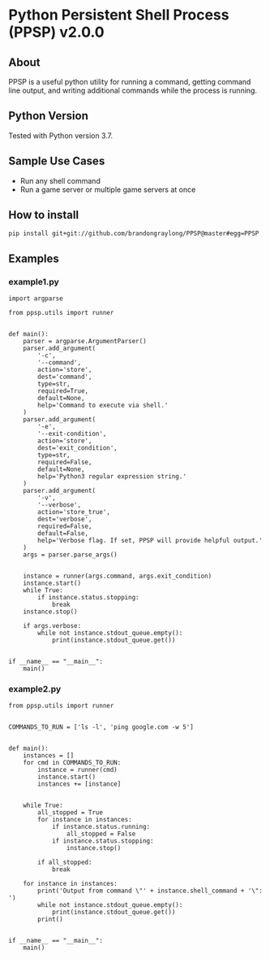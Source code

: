 # Python Persistent Shell Process (PPSP) v2.0.0


## About
PPSP is a useful python utility for running a command, getting command line output, and writing additional commands while the process is running.


## Python Version 
Tested with Python version 3.7.


## Sample Use Cases
- Run any shell command
- Run a game server or multiple game servers at once


## How to install
```pip install git+git://github.com/brandongraylong/PPSP@master#egg=PPSP```


## Examples
### example1.py
```
import argparse

from ppsp.utils import runner


def main():
    parser = argparse.ArgumentParser()
    parser.add_argument(
        '-c', 
        '--command', 
        action='store', 
        dest='command', 
        type=str, 
        required=True,
        default=None,
        help='Command to execute via shell.'
    )
    parser.add_argument(
        '-e', 
        '--exit-condition', 
        action='store', 
        dest='exit_condition',
        type=str, 
        required=False, 
        default=None,
        help='Python3 regular expression string.'
    )
    parser.add_argument(
        '-v', 
        '--verbose', 
        action='store_true', 
        dest='verbose',
        required=False,
        default=False,
        help='Verbose flag. If set, PPSP will provide helpful output.'
    )
    args = parser.parse_args()


    instance = runner(args.command, args.exit_condition)
    instance.start()
    while True:
        if instance.status.stopping:
            break
    instance.stop()

    if args.verbose:
        while not instance.stdout_queue.empty():
            print(instance.stdout_queue.get())


if __name__ == "__main__":
    main()

```

### example2.py
```
from ppsp.utils import runner


COMMANDS_TO_RUN = ['ls -l', 'ping google.com -w 5']


def main():
    instances = []
    for cmd in COMMANDS_TO_RUN:
        instance = runner(cmd)
        instance.start()
        instances += [instance]


    while True:
        all_stopped = True
        for instance in instances:
            if instance.status.running:
                all_stopped = False
            if instance.status.stopping:
                instance.stop()

        if all_stopped:
            break

    for instance in instances:
        print('Output from command \"' + instance.shell_command + '\": ')
        while not instance.stdout_queue.empty():
            print(instance.stdout_queue.get())
        print()


if __name__ == "__main__":
    main()

```